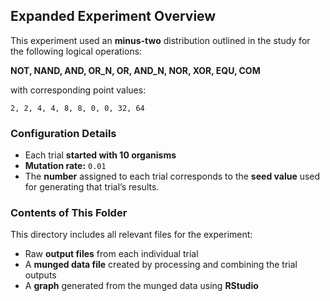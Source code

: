## Expanded Experiment Overview


This experiment used an **minus-two** distribution outlined in the study for the following logical operations:

**NOT, NAND, AND, OR_N, OR, AND_N, NOR, XOR, EQU, COM**

with corresponding point values:

`2, 2, 4, 4, 8, 8, 0, 0, 32, 64`

### Configuration Details
- Each trial **started with 10 organisms**  
- **Mutation rate:** `0.01`
- The **number** assigned to each trial corresponds to the **seed value** used for generating that trial’s results.

### Contents of This Folder
This directory includes all relevant files for the experiment:
-  Raw **output files** from each individual trial  
-  A **munged data file** created by processing and combining the trial outputs  
-  A **graph** generated from the munged data using **RStudio**
